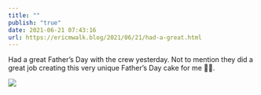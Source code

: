 ```yaml
---
title: ""
publish: "true"
date: 2021-06-21 07:43:16
url: https://ericmwalk.blog/2021/06/21/had-a-great.html
---
```


Had a great Father’s Day with the crew yesterday. Not to mention they did a great job creating this very unique Father’s Day cake for me 🎂😁.


![](https://ericmwalk.blog/uploads/2021/7ef9ade044.jpg)